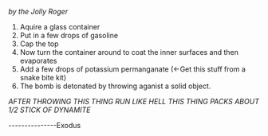 _by the Jolly Roger_

1. Aquire a glass container
2. Put in a few drops of gasoline
3. Cap the top
4. Now turn the container around to coat the inner surfaces and then
evaporates
5. Add a few drops of potassium permanganate (<-Get this stuff from a
snake bite kit)
6. The bomb is detonated by throwing aganist a solid object.

_AFTER THROWING THIS THING RUN LIKE HELL THIS THING PACKS ABOUT 1/2 STICK OF DYNAMITE_

---------------Exodus
